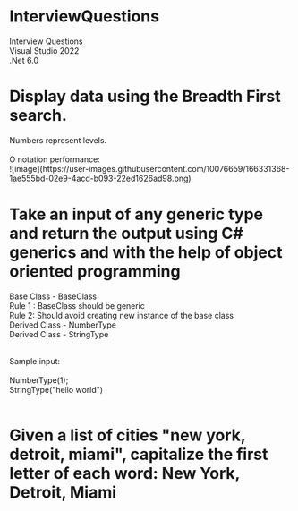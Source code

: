 # InterviewQuestions<br/>
Interview Questions<br/>
Visual Studio 2022<br/>
.Net 6.0<br/>

<h1>Display data using the Breadth First search.</h1>
Numbers represent levels.<br/>
<br/>
O notation performance:<br/>
![image](https://user-images.githubusercontent.com/10076659/166331368-1ae555bd-02e9-4acd-b093-22ed1626ad98.png)


<h1>Take an input of any generic type and return the output using C# generics and with the help of object oriented programming</h1>

Base Class - BaseClass<br/>
Rule 1 : BaseClass should be generic<br/>
Rule 2: Should avoid creating new instance of the base class<br/>
Derived Class - NumberType<br/>
Derived Class - StringType<br/>
<br/>

Sample input:<br/>
<br/>
NumberType(1);<br/>
StringType("hello world")<br/>
<br/>

<h1>Given a list of cities "new york, detroit, miami", capitalize the first letter of each word: New York, Detroit, Miami</h1>


